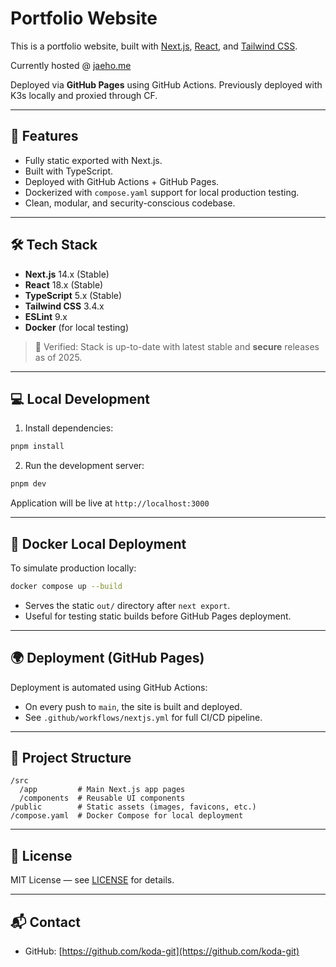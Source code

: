 # Portfolio Website

This is a portfolio website, built with [Next.js](https://nextjs.org/), [React](https://react.dev/), and [Tailwind CSS](https://tailwindcss.com/).

Currently hosted @ [jaeho.me](https://jaeho.me)

Deployed via **GitHub Pages** using GitHub Actions. Previously deployed with K3s locally and proxied through CF.

---

## 🚀 Features
- Fully static exported with Next.js.
- Built with TypeScript.
- Deployed with GitHub Actions + GitHub Pages.
- Dockerized with `compose.yaml` support for local production testing.
- Clean, modular, and security-conscious codebase.

---

## 🛠️ Tech Stack
- **Next.js** 14.x (Stable)
- **React** 18.x (Stable)
- **TypeScript** 5.x (Stable)
- **Tailwind CSS** 3.4.x
- **ESLint** 9.x
- **Docker** (for local testing)

> 🔹 Verified: Stack is up-to-date with latest stable and **secure** releases as of 2025.

---

## 💻 Local Development

1. Install dependencies:

```bash
pnpm install
```

2. Run the development server:

```bash
pnpm dev
```

Application will be live at `http://localhost:3000`

---

## 🐳 Docker Local Deployment

To simulate production locally:

```bash
docker compose up --build
```

- Serves the static `out/` directory after `next export`.
- Useful for testing static builds before GitHub Pages deployment.

---

## 🌍 Deployment (GitHub Pages)

Deployment is automated using GitHub Actions:
- On every push to `main`, the site is built and deployed.
- See `.github/workflows/nextjs.yml` for full CI/CD pipeline.

---

## 📂 Project Structure

```
/src
  /app         # Main Next.js app pages
  /components  # Reusable UI components
/public        # Static assets (images, favicons, etc.)
/compose.yaml  # Docker Compose for local deployment
```

---

## 📄 License

MIT License — see [LICENSE](./LICENSE) for details.

---

## 📬 Contact

- GitHub: [https://github.com/koda-git](https://github.com/koda-git)
